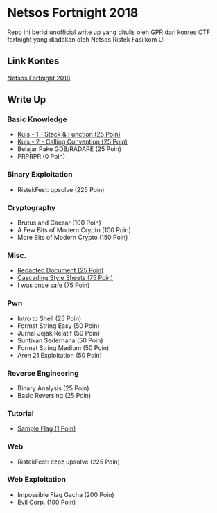 # Netsos Fortnight 2018

Repo ini berisi unofficial write up yang ditulis oleh [GPR](https://github.com/gagahpangeran/) dari kontes CTF fortnight yang diadakan oleh Netsos Ristek Fasilkom UI

## Link Kontes

[Netsos Fortnight 2018](http://152.118.201.254:8000)

## Write Up

### Basic Knowledge

- [Kuis - 1 - Stack & Function (25 Poin)](https://github.com/gagahpangeran/Netsos-Fortnight-2018/tree/master/basic-knowledge/kuis-1-stack-function)
- [Kuis - 2 - Calling Convention (25 Poin)](https://github.com/gagahpangeran/Netsos-Fortnight-2018/tree/master/basic-knowledge/kuis-2-calling-convention)
- Belajar Pake GDB/RADARE (25 Poin)
- PRPRPR (0 Poin)

### Binary Exploitation

- RistekFest: upsolve (225 Poin)

### Cryptography

- Brutus and Caesar (100 Poin)
- A Few Bits of Modern Crypto (100 Poin)
- More Bits of Modern Crypto (150 Poin)

### Misc.

- [Redacted Document (25 Poin)](https://github.com/gagahpangeran/Netsos-Fortnight-2018/tree/master/misc/redacted-document)
- [Cascading Style Sheets (75 Poin)](https://github.com/gagahpangeran/Netsos-Fortnight-2018/tree/master/misc/cascading-style-sheets)
- [I was once safe (75 Poin)](https://github.com/gagahpangeran/Netsos-Fortnight-2018/tree/master/misc/i-was-once-safe)

### Pwn

- Intro to Shell (25 Poin)
- Format String Easy (50 Poin)
- Jurnal Jejak Relatif (50 Poin)
- Suntikan Sederhana (50 Poin)
- Format String Medium (50 Poin)
- Aren 21 Exploitation (50 Poin)

### Reverse Engineering

- Binary Analysis (25 Poin)
- Basic Reversing (25 Poin)

### Tutorial

- [Sample Flag (1 Poin)](https://github.com/gagahpangeran/Netsos-Fortnight-2018/tree/master/tutorial/sample-flag)

### Web

- RistekFest: ezpz upsolve (225 Poin)

### Web Exploitation

- Impossible Flag Gacha (200 Poin)
- Evil Corp. (100 Poin)
